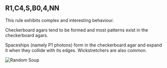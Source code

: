## R1,C4,S,B0,4,NN

This rule exhibits complex and interesting behaviour. 

Checkerboard agars tend to be formed and most patterns exist in the checkerboard agars.

Spaceships (namely P1 photons) form in the checkerboard agar and expand it when they collide with its edges. 
Wickstretchers are also common.

![Random Soup](IMG.gif)